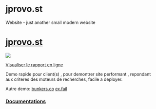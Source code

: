 # jprovo.st
Website - just another small modern website


# [jprovo.st](https://jprovo.st)

![](https://i.imgur.com/gFX4rNl.png)

[Visualiser le rapport en ligne](https://lighthouse-dot-webdotdevsite.appspot.com//lh/html?url=https://jprovo.st)

Demo rapide pour client(s) , pour demontrer site performant , repondant aux criteres des moteurs de recherches, facile a deployer.

Autre demo: [bunkers.co](https://bunkers.co)
            [ex.fail](https://ex.fail) 
### [Documentations](https://s.ex.fail/HOWTO)
